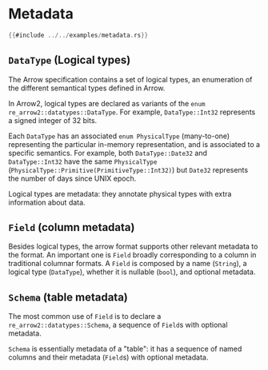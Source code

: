 # Metadata

```rust
{{#include ../../examples/metadata.rs}}
```

## `DataType` (Logical types)

The Arrow specification contains a set of logical types, an enumeration of the different
semantical types defined in Arrow.

In Arrow2, logical types are declared as variants of the `enum` `re_arrow2::datatypes::DataType`.
For example, `DataType::Int32` represents a signed integer of 32 bits.

Each `DataType` has an associated `enum PhysicalType` (many-to-one) representing the
particular in-memory representation, and is associated to a specific semantics.
For example, both `DataType::Date32` and `DataType::Int32` have the same `PhysicalType`
(`PhysicalType::Primitive(PrimitiveType::Int32)`) but `Date32` represents the number of
days since UNIX epoch.

Logical types are metadata: they annotate physical types with extra information about data.

## `Field` (column metadata)

Besides logical types, the arrow format supports other relevant metadata to the format.
An important one is `Field` broadly corresponding to a column in traditional columnar formats.
A `Field` is composed by a name (`String`), a logical type (`DataType`), whether it is
nullable (`bool`), and optional metadata.

## `Schema` (table metadata)

The most common use of `Field` is to declare a `re_arrow2::datatypes::Schema`, a sequence of `Field`s
with optional metadata.

`Schema` is essentially metadata of a "table": it has a sequence of named columns and their metadata (`Field`s) with optional metadata.
